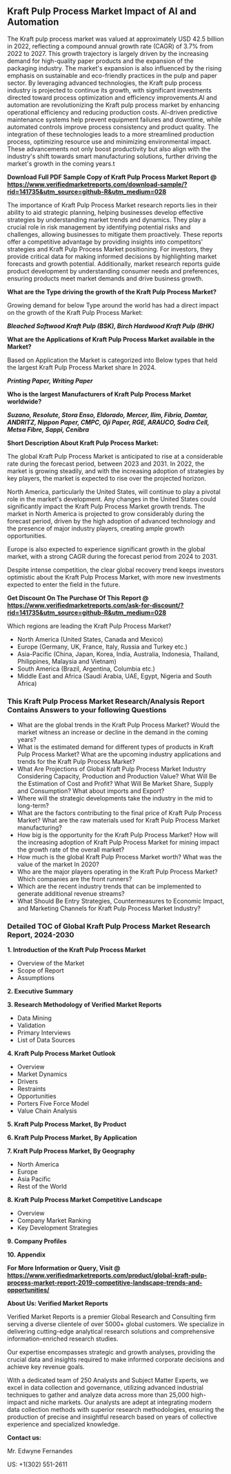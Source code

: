 <h2>Kraft Pulp Process Market Impact of AI and Automation</h2>The Kraft pulp process market was valued at approximately USD 42.5 billion in 2022, reflecting a compound annual growth rate (CAGR) of 3.7% from 2022 to 2027. This growth trajectory is largely driven by the increasing demand for high-quality paper products and the expansion of the packaging industry. The market's expansion is also influenced by the rising emphasis on sustainable and eco-friendly practices in the pulp and paper sector. By leveraging advanced technologies, the Kraft pulp process industry is projected to continue its growth, with significant investments directed toward process optimization and efficiency improvements.AI and automation are revolutionizing the Kraft pulp process market by enhancing operational efficiency and reducing production costs. AI-driven predictive maintenance systems help prevent equipment failures and downtime, while automated controls improve process consistency and product quality. The integration of these technologies leads to a more streamlined production process, optimizing resource use and minimizing environmental impact. These advancements not only boost productivity but also align with the industry's shift towards smart manufacturing solutions, further driving the market's growth in the coming years.t</p><p id="" class=""><strong>Download Full PDF Sample Copy of Kraft Pulp Process Market Report @ <a href="https://www.verifiedmarketreports.com/download-sample/?rid=141735&utm_source=github-R&utm_medium=028" target="_blank">https://www.verifiedmarketreports.com/download-sample/?rid=141735&utm_source=github-R&utm_medium=028</a></strong></p><p>The importance of&nbsp;Kraft Pulp Process Market research reports lies in their ability to aid strategic planning, helping businesses develop effective strategies by understanding market trends and dynamics. They play a crucial role in risk management by identifying potential risks and challenges, allowing businesses to mitigate them proactively. These reports offer a competitive advantage by providing insights into competitors' strategies and Kraft Pulp Process Market positioning. For investors, they provide critical data for making informed decisions by highlighting market forecasts and growth potential. Additionally, market research reports guide product development by understanding consumer needs and preferences, ensuring products meet market demands and drive business growth.</p><p><strong>What are the&nbsp;Type driving the growth of the Kraft Pulp Process Market?</strong></p><p id="" class="">Growing demand for below Type around the world has had a direct impact on the growth of the Kraft Pulp Process Market:</p><em><strong>Bleached Softwood Kraft Pulp (BSK), Birch Hardwood Kraft Pulp (BHK)</strong></em></p><strong>What are the&nbsp;Applications&nbsp;of Kraft Pulp Process Market available in the Market?</strong></p><p id="" class="">Based on Application the Market is categorized into Below types that held the largest Kraft Pulp Process Market share In 2024.</p><em><strong>Printing Paper, Writing Paper</strong></em></p><strong>Who is the largest Manufacturers of Kraft Pulp Process Market worldwide?</strong></p><p><em><strong>Suzano, Resolute, Stora Enso, Eldorado, Mercer, Ilim, Fibria, Domtar, ANDRITZ, Nippon Paper, CMPC, Oji Paper, RGE, ARAUCO, Sodra Cell, Metsa Fibre, Sappi, Cenibra</strong></em></p><p id="" class=""><strong>Short Description About Kraft Pulp Process Market:</strong></p><p>The global Kraft Pulp Process Market is anticipated to rise at a considerable rate during the forecast period, between 2023 and 2031. In 2022, the market is growing steadily, and with the increasing adoption of strategies by key players, the market is expected to rise over the projected horizon.</p><p>North America, particularly the United States, will continue to play a pivotal role in the market's development. Any changes in the United States could significantly impact the Kraft Pulp Process Market growth trends. The market in North America is projected to grow considerably during the forecast period, driven by the high adoption of advanced technology and the presence of major industry players, creating ample growth opportunities.</p><p>Europe is also expected to experience significant growth in the global market, with a strong CAGR during the forecast period from 2024 to 2031.</p><p>Despite intense competition, the clear global recovery trend keeps investors optimistic about the Kraft Pulp Process Market, with more new investments expected to enter the field in the future.</p><p id="" class=""><strong>Get Discount On The Purchase Of This Report @ <a href="https://www.verifiedmarketreports.com/ask-for-discount/?rid=141735&utm_source=github-R&utm_medium=028" target="_blank">https://www.verifiedmarketreports.com/ask-for-discount/?rid=141735&utm_source=github-R&utm_medium=028</a></strong></p>Which regions are leading the Kraft Pulp Process Market?</p><ul><li>North America (United States, Canada and Mexico)</li><li>Europe (Germany, UK, France, Italy, Russia and Turkey etc.)</li><li>Asia-Pacific (China, Japan, Korea, India, Australia, Indonesia, Thailand, Philippines, Malaysia and Vietnam)</li><li>South America (Brazil, Argentina, Columbia etc.)</li><li>Middle East and Africa (Saudi Arabia, UAE, Egypt, Nigeria and South Africa)</li></ul><h3 id="" class="">This Kraft Pulp Process Market Research/Analysis Report Contains Answers to your following Questions</h3><ul><li>What are the global trends in the Kraft Pulp Process Market? Would the market witness an increase or decline in the demand in the coming years?</li><li>What is the estimated demand for different types of products in Kraft Pulp Process Market? What are the upcoming industry applications and trends for the Kraft Pulp Process Market?</li><li>What Are Projections of Global Kraft Pulp Process Market Industry Considering Capacity, Production and Production Value? What Will Be the Estimation of Cost and Profit? What Will Be Market Share, Supply and Consumption? What about imports and Export?</li><li>Where will the strategic developments take the industry in the mid to long-term?</li><li>What are the factors contributing to the final price of Kraft Pulp Process Market? What are the raw materials used for Kraft Pulp Process Market manufacturing?</li><li>How big is the opportunity for the Kraft Pulp Process Market? How will the increasing adoption of Kraft Pulp Process Market for mining impact the growth rate of the overall market?</li><li>How much is the global Kraft Pulp Process Market worth? What was the value of the market In 2020?</li><li>Who are the major players operating in the Kraft Pulp Process Market? Which companies are the front runners?</li><li>Which are the recent industry trends that can be implemented to generate additional revenue streams?</li><li>What Should Be Entry Strategies, Countermeasures to Economic Impact, and Marketing Channels for Kraft Pulp Process Market Industry?</li></ul><h3 id="" class="">Detailed TOC of Global Kraft Pulp Process Market Research Report, 2024-2030</h3><p id="" class=""><strong>1. Introduction of the Kraft Pulp Process Market</strong></p><ul><li>Overview of the Market</li><li>Scope of Report</li><li>Assumptions</li></ul><p id="" class=""><strong>2. Executive Summary</strong></p><p id="" class=""><strong>3. Research Methodology of Verified Market Reports</strong></p><ul><li>Data Mining</li><li>Validation</li><li>Primary Interviews</li><li>List of Data Sources</li></ul><p id="" class=""><strong>4. Kraft Pulp Process Market Outlook</strong></p><ul><li>Overview</li><li>Market Dynamics</li><li>Drivers</li><li>Restraints</li><li>Opportunities</li><li>Porters Five Force Model</li><li>Value Chain Analysis</li></ul><p id="" class=""><strong>5. Kraft Pulp Process Market, By Product</strong></p><p id="" class=""><strong>6. Kraft Pulp Process Market, By Application</strong></p><p id="" class=""><strong>7. Kraft Pulp Process Market, By Geography</strong></p><ul><li>North America</li><li>Europe</li><li>Asia Pacific</li><li>Rest of the World</li></ul><p id="" class=""><strong>8. Kraft Pulp Process Market Competitive Landscape</strong></p><ul><li>Overview</li><li>Company Market Ranking</li><li>Key Development Strategies</li></ul><p id="" class=""><strong>9. Company Profiles</strong></p><p id="" class=""><strong>10. Appendix</strong></p><p id="" class=""><strong>For More Information or Query, Visit @ <a href="https://www.verifiedmarketreports.com/product/global-kraft-pulp-process-market-report-2019-competitive-landscape-trends-and-opportunities/" target="_blank">https://www.verifiedmarketreports.com/product/global-kraft-pulp-process-market-report-2019-competitive-landscape-trends-and-opportunities/</a></strong></p><p id="" class=""><strong>About Us: Verified Market Reports</strong></p><p id="" class="">Verified Market Reports is a premier Global Research and Consulting firm serving a diverse clientele of over 5000+ global customers. We specialize in delivering cutting-edge analytical research solutions and comprehensive information-enriched research studies.</p><p id="" class="">Our expertise encompasses strategic and growth analyses, providing the crucial data and insights required to make informed corporate decisions and achieve key revenue goals.</p><p id="" class="">With a dedicated team of 250 Analysts and Subject Matter Experts, we excel in data collection and governance, utilizing advanced industrial techniques to gather and analyze data across more than 25,000 high-impact and niche markets. Our analysts are adept at integrating modern data collection methods with superior research methodologies, ensuring the production of precise and insightful research based on years of collective experience and specialized knowledge.</p><p id="" class=""><strong>Contact us:</strong></p><p id="" class="">Mr. Edwyne Fernandes</p><p id="" class="">US: +1(302) 551-2611</p>